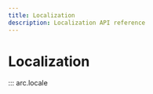 ```yaml
---
title: Localization
description: Localization API reference
---
```


# Localization

::: arc.locale
